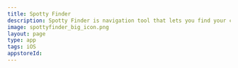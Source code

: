 ```yaml
---
title: Spotty Finder
description: Spotty Finder is navigation tool that lets you find your car, capming or fishing place easily for everyone who struggle to orient on big open spaces without addresses.
image: spottyfinder_big_icon.png
layout: page
type: app
tags: iOS
appstoreId: 
---
```



